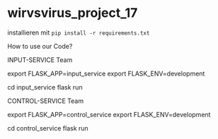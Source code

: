 # wirvsvirus_project_17

installieren mit `pip install -r requirements.txt`

How to use our Code?

INPUT-SERVICE Team

export FLASK_APP=input_service
export FLASK_ENV=development

cd input_service
flask run

CONTROL-SERVICE Team

export FLASK_APP=control_service
export FLASK_ENV=development

cd control_service
flask run